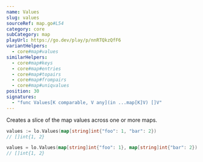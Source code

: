 ```yaml
---
name: Values
slug: values
sourceRef: map.go#L54
category: core
subCategory: map
playUrl: https://go.dev/play/p/nnRTQkzQfF6
variantHelpers:
  - core#map#values
similarHelpers:
  - core#map#keys
  - core#map#entries
  - core#map#topairs
  - core#map#frompairs
  - core#map#uniqvalues
position: 30
signatures:
  - "func Values[K comparable, V any](in ...map[K]V) []V"
---
```


Creates a slice of the map values across one or more maps.

```go
values := lo.Values(map[string]int{"foo": 1, "bar": 2})
// []int{1, 2}

values = lo.Values(map[string]int{"foo": 1}, map[string]int{"bar": 2})
// []int{1, 2}
```


